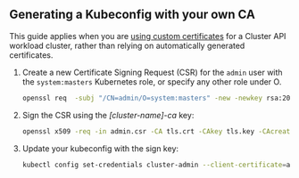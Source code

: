## Generating a Kubeconfig with your own CA

This guide applies when you are [using custom certificates](using-custom-certificates.md) for a
Cluster API workload cluster, rather than relying on automatically generated certificates.

1. Create a new Certificate Signing Request (CSR) for the `admin` user with the `system:masters` Kubernetes role, or specify any other role under O.

   ```bash
   openssl req  -subj "/CN=admin/O=system:masters" -new -newkey rsa:2048 -nodes -keyout admin.key  -out admin.csr
   ```

2. Sign the CSR using the *[cluster-name]-ca* key:

   ```bash
   openssl x509 -req -in admin.csr -CA tls.crt -CAkey tls.key -CAcreateserial -out admin.crt -days 5 -sha256
   ```

3. Update your kubeconfig with the sign key:

   ```bash
   kubectl config set-credentials cluster-admin --client-certificate=admin.crt --client-key=admin.key --embed-certs=true
   ```
